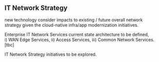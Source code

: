 
## IT Network Strategy  

new technology consider impacts to existing / future overall network strategy given the cloud-native infra/app modernization initiatives.

Enterprise IT Network Services current state architecture to be defined,                                        
i) WAN Edge Services, 
ii) Access Services, 
iii) Common Network Services.  [tbc]

IT Network Strategy initiatives to be explored.


